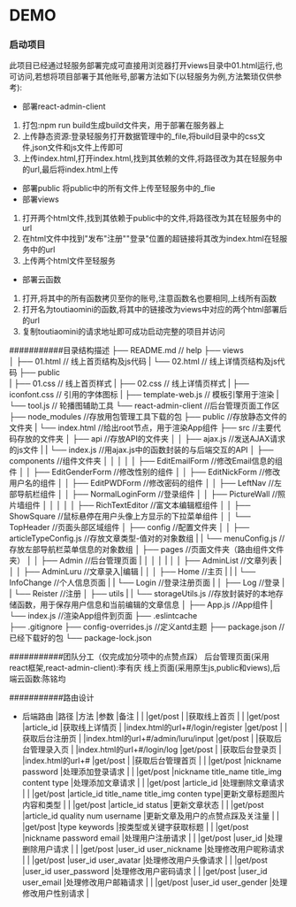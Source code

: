 DEMO
===========================

### 启动项目
此项目已经通过轻服务部署完成可直接用浏览器打开views目录中01.html运行,也可访问[](https://qc8o4l.fn.thelarkcloud.com/toutiaominni),若想将项目部署于其他账号,部署方法如下(以轻服务为例,方法繁琐仅供参考):
- 部署react-admin-client
1. 打包:npm run build生成build文件夹，用于部署在服务器上
2. 上传静态资源:登录轻服务打开数据管理中的_file,将build目录中的css文件,json文件和js文件上传即可
3. 上传index.html,打开index.html,找到其依赖的文件,将路径改为其在轻服务中的url,最后将index.html上传
- 部署public
将public中的所有文件上传至轻服务中的_flie
- 部署views
1. 打开两个html文件,找到其依赖于public中的文件,将路径改为其在轻服务中的url
2. 在html文件中找到"发布"注册""登录"位置的超链接将其改为index.html在轻服务中的url
3. 上传两个html文件至轻服务
- 部署云函数
1. 打开[](https://qingfuwu.cn/share/qc8o4lo5k4tuzzxx6v),将其中的所有函数拷贝至你的账号,注意函数名也要相同,上线所有函数
2. 打开名为toutiaomini的函数,将其中的链接改为views中对应的两个html部署后的url
3. 复制toutiaomini的请求地址即可成功启动完整的项目并访问

###########目录结构描述
├── README.md                   // help
├── views                       
│   ├── 01.html					// 线上首页结构及js代码
|	└── 02.html					// 线上详情页结构及js代码
├── public  
|	├── 01.css					// 线上首页样式
|	├── 02.css					// 线上详情页样式
|	├── iconfont.css			// 引用的字体图标
|	├── template-web.js			// 模板引擎用于渲染
|	└── tool.js					// 轮播图辅助工具
└── react-admin-client			//后台管理页面工作区
	├── node_modules			//存放用包管理工具下载的包
	├── public					//存放静态文件的文件夹
	|   └── index.html			//给出root节点，用于渲染App组件
	├── src						//主要代码存放的文件夹
	│   ├── api					//存放API的文件夹
	│   │   ├── ajax.js			//发送AJAX请求的js文件
	|	|   └── index.js		//用ajax.js中的函数封装的与后端交互的API
	│   ├── components			//组件文件夹
	│   │   │
	│   │   ├── EditEmailForm	//修改Email信息的组件
	│   │   ├── EditGenderForm	//修改性别的组件
	│   │   ├── EditNickForm	//修改用户名的组件
	│   │   ├── EditPWDForm		//修改密码的组件
	│   │   ├── LeftNav			//左部导航栏组件
	│   │   ├── NormalLoginForm	//登录组件
	│   │   ├── PictureWall		//照片墙组件
	│   │   │ 
	│   │	├── RichTextEditor	//富文本编辑框组件
	│   │   ├── ShowSquare		//鼠标悬停在用户头像上方显示的下拉菜单组件
	│   │   └── TopHeader		//页面头部区域组件
	│   ├── config				//配置文件夹
	│   │   ├── articleTypeConfig.js	//存放文章类型-值对的对象数组
	|	|   └── menuConfig.js			//存放左部导航栏菜单信息的对象数组
	│   ├── pages				//页面文件夹（路由组件文件夹）
	│   │   ├── Admin			//后台管理页面
	|	│   │   │ 
	|	│   │   ├── AdminList	//文章列表
	|	│   │   ├── AdminLuru	//文章录入|编辑
	|	│   │   ├── Home		//主页
	|	|	|   └── InfoChange	//个人信息页面
	|	|   └── Login			//登录注册页面
	|	│       ├── Log			//登录
	|	|		└── Reister		//注册
	│   ├── utils
	|	|   └── storageUtils.js	//存放封装好的本地存储函数，用于保存用户信息和当前编辑的文章信息
	│   ├── App.js				//App组件
	|   └── index.js			//渲染App组件到页面
	├── .eslintcache	
	├── .gitignore
	├── config-overrides.js		//定义antd主题
	├── package.json			//已经下载好的包
	└── package-lock.json

###########团队分工（仅完成加分项中的点赞点踩）
后台管理页面(采用react框架,react-admin-client):李有庆
线上页面(采用原生js,public和views),后端云函数[](https://qingfuwu.cn/share/qc8o4lo5k4tuzzxx6v):陈铭均

###########路由设计
- 后端路由
|路径																|方法		|参数										|备注							|
|[](https://qc8o4l.fn.thelarkcloud.com/toutiaominni)				|get/post 	|											|获取线上首页						|
|[](https://qc8o4l.fn.thelarkcloud.com/toutiaominni)				|get/post 	|article_id									|获取线上详情页					|
|index.html的url+#/login/register									|get/post 	|											|获取后台注册页					|
|index.html的url+#/admin/luru/input									|get/post 	|										   	|获取后台管理录入页				|
|index.html的url+#/login/log										|get/post 	|										   	|获取后台登录页					|
|index.html的url+#													|get/post 	|										   	|获取后台管理首页					|
|[](https://qc8o4l.fn.thelarkcloud.com/login)						|get/post 	|nickname password							|处理添加登录请求					|
|[](https://qc8o4l.fn.thelarkcloud.com/add_article)					|get/post 	|nickname title_name title_img content type	|处理添加文章请求					|
|[](https://qc8o4l.fn.thelarkcloud.com/delete_article)				|get/post 	|article_id									|处理删除文章请求					|
|[](https://qc8o4l.fn.thelarkcloud.com/update_article)				|get/post 	|article_id title_name title_img conten type|更新文章标题图片内容和类型		|
|[](https://qc8o4l.fn.thelarkcloud.com/update_article_status)		|get/post 	|article_id	status							|更新文章状态						|
|[](https://qc8o4l.fn.thelarkcloud.com/update_article_goodandbad)	|get/post 	|article_id	quality num username			|更新文章及用户的点赞点踩及关注量	|
|[](https://qc8o4l.fn.thelarkcloud.com/get_all_title)				|get/post 	|type keywords								|按类型或关键字获取标题			|
|[](https://qc8o4l.fn.thelarkcloud.com/register)					|get/post 	|nickname password email					|处理用户注册请求					|
|[](https://qc8o4l.fn.thelarkcloud.com/delete_user)					|get/post 	|user_id									|处理删除用户请求				  	|
|[](https://qc8o4l.fn.thelarkcloud.com/update_user_nickname)		|get/post 	|user_id user_nickname						|处理修改用户昵称请求				|
|[](https://qc8o4l.fn.thelarkcloud.com/update_user_avatar)			|get/post 	|user_id user_avatar						|处理修改用户头像请求				|
|[](https://qc8o4l.fn.thelarkcloud.com/update_user_password)		|get/post 	|user_id user_password						|处理修改用户密码请求				|
|[](https://qc8o4l.fn.thelarkcloud.com/update_user_email)			|get/post 	|user_id user_email							|处理修改用户邮箱请求				|
|[](https://qc8o4l.fn.thelarkcloud.com/update_user_gender)			|get/post 	|user_id user_gender						|处理修改用户性别请求	  			|
